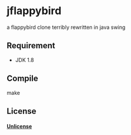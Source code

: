 jflappybird
===========

a flappybird clone terribly rewritten in java swing

## Requirement

- JDK 1.8

## Compile

make

## License

#### [Unlicense](http://unlicense.org)
